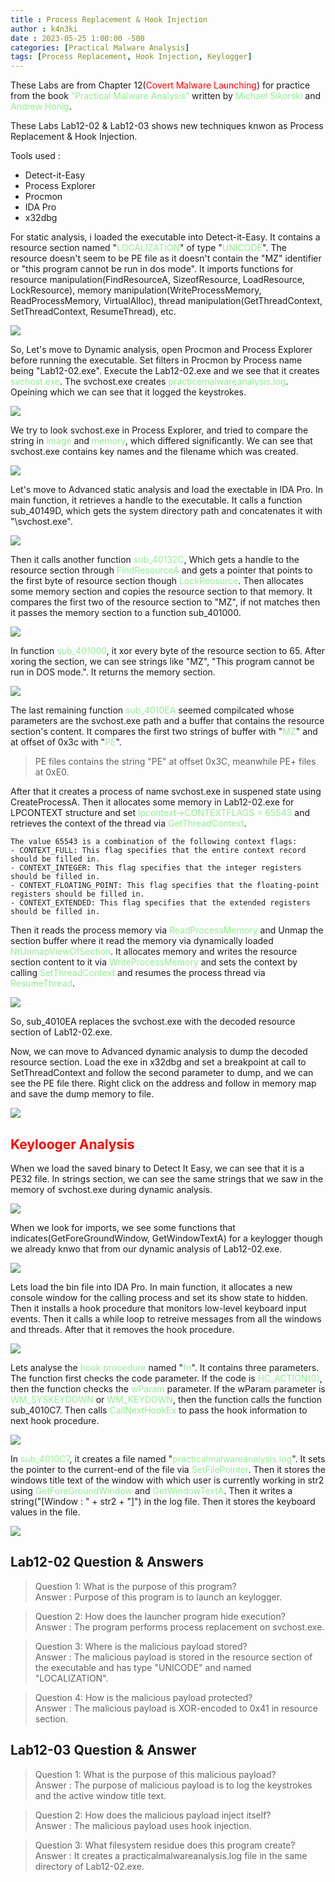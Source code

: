 ```yaml
---
title : Process Replacement & Hook Injection
author : k4n3ki
date : 2023-05-25 1:00:00 -500
categories: [Practical Malware Analysis]
tags: [Process Replacement, Hook Injection, Keylogger]
---
```


These Labs are from Chapter 12(<span style="color:red">Covert Malware Launching</span>) for practice from the book <span style="color:lightgreen">“Practical Malware Analysis”</span> written by <span style="color:lightgreen">Michael Sikorski</span> and <span style="color:lightgreen">Andrew Honig</span>.

These Labs Lab12-02 & Lab12-03 shows new techniques knwon as Process Replacement & Hook Injection. 

Tools used :
- Detect-it-Easy
- Process Explorer
- Procmon
- IDA Pro
- x32dbg

For static analysis, i loaded the executable into Detect-it-Easy. It contains a resource section named "<span style="color:lightgreen">LOCALIZATION</span>" of type "<span style="color:lightgreen">UNICODE</span>". The resource doesn't seem to be PE file as it doesn't contain the "MZ" identifier or "this program cannot be run in dos mode". It imports functions for resource manipulation(FindResourceA, SizeofResource, LoadResource, LockResource), memory manipulation(WriteProcessMemory, ReadProcessMemory, VirtualAlloc), thread manipulation(GetThreadContext, SetThreadContext, ResumeThread), etc.

<img src="/assets/img/Lab12-02/resource_section.png">
<!-- ![img](/resource_section.png) -->

So, Let's move to Dynamic analysis, open Procmon and Process Explorer before running the executable. Set filters in Procmon by Process name being "Lab12-02.exe". Execute the Lab12-02.exe and we see that it creates <span style="color:lightgreen">svchost.exe</span>. The svchost.exe creates <span style="color:lightgreen">practicemalwareanalysis.log</span>. Opeining which we can see that it logged the keystrokes.

<img src="/assets/img/Lab12-02/logFile.png">
<!-- ![img](/logFile.png) -->

We try to look svchost.exe in Process Explorer, and tried to compare the string in <span style="color:lightgreen">image</span> and <span style="color:lightgreen">memory</span>, which differed significantly. We can see that svchost.exe contains key names and the filename which was created.

<img src="/assets/img/Lab12-02/comp.png">
<!-- ![img](/comp.png) -->

Let's move to Advanced static analysis and load the exectable in IDA Pro. In main function, it retrieves a handle to the executable. It calls a function sub_40149D, which gets the system directory path and concatenates it with "\\svchost.exe".

<img src="/assets/img/Lab12-02/main_func.png">
<!-- ![img](/main_func.png) -->

Then it calls another function <span style="color:lightgreen">sub_40132C</span>, Which gets a handle to the resource section through <span style="color:lightgreen">FindResourceA</span> and gets a pointer that points to the first byte of resource section though <span style="color:lightgreen">LockReosurce</span>. Then allocates some memory section and copies the resource section to that memory. It compares the first two of the resource section to "MZ", if not matches then it passes the memory section to a function sub_401000. 

<img src="/assets/img/Lab12-02/resource_function.png">
<!-- ![img](/resource_function.png) -->

In function <span style="color:lightgreen">sub_401000</span>, it xor every byte of the resource section to 65. After xoring the section, we can see strings like "MZ", "This program cannot be run in DOS mode.". It returns the memory section.

<img src="/assets/img/Lab12-02/resource_decode.png">
<!-- ![img](/resource_decode.png) -->

The last remaining function <span style="color:lightgreen">sub_4010EA</span> seemed compilcated whose parameters are the svchost.exe path and a buffer that contains the resource section's content. It compares the first two strings of buffer with "<span style="color:lightgreen">MZ</span>" and at offset of 0x3c with "<span style="color:lightgreen">PE</span>".

> PE files contains the string "PE" at offset 0x3C, meanwhile PE+ files at 0xE0.

After that it creates a process of name svchost.exe in suspened state using CreateProcessA. Then it allocates some memory in Lab12-02.exe for LPCONTEXT structure and set <span style="color:lightgreen">lpcontext->CONTEXTFLAGS = 65543</span> and retrieves the context of the thread via <span style="color:lightgreen">GetThreadContext</span>.

```
The value 65543 is a combination of the following context flags:
- CONTEXT_FULL: This flag specifies that the entire context record should be filled in.
- CONTEXT_INTEGER: This flag specifies that the integer registers should be filled in.
- CONTEXT_FLOATING_POINT: This flag specifies that the floating-point registers should be filled in.
- CONTEXT_EXTENDED: This flag specifies that the extended registers should be filled in.
```

Then it reads the process memory via <span style="color:lightgreen">ReadProcessMemory</span> and Unmap the section buffer where it read the memory via dynamically loaded <span style="color:lightgreen">NtUnmapViewOfSection</span>. It allocates memory and writes the resource section content to it via <span style="color:lightgreen">WriteProcessMemory</span> and sets the context by calling <span style="color:lightgreen">SetThreadContext</span> and resumes the process thread via <span style="color:lightgreen">ResumeThread</span>.

<img src="/assets/img/Lab12-02/write.png">

So, sub_4010EA replaces the svchost.exe with the decoded resource section of Lab12-02.exe. 

Now, we can move to Advanced dynamic analysis to dump the decoded resource section. Load the exe in x32dbg and set a breakpoint at call to SetThreadContext and follow the second parameter to dump, and we can see the PE file there. Right click on the address and follow in memory map and save the dump memory to file.

<img src="/assets/img/Lab12-02/dump.png">

## <span style="color:red">Keylooger Analysis</span>

When we load the saved binary to Detect It Easy, we can see that it is a PE32 file. In strings section, we can see the same strings that we saw in the memory of svchost.exe during dynamic analysis.

<img src="/assets/img/Lab12-02/key_strings.png">

When we look for imports, we see some functions that indicates(GetForeGroundWindow, GetWindowTextA) for a keylogger though we already knwo that from our dynamic analysis of Lab12-02.exe.

<img src="/assets/img/Lab12-02/key_imports.png">

Lets load the bin file into IDA Pro. In main function, it allocates a new console window for the calling process and set its show state to hidden. Then it installs a hook procedure that monitors low-level keyboard input events. Then it calls a while loop to retreive messages from all the windows and threads. After that it removes the hook procedure.

<img src="/assets/img/Lab12-02/key_main.png">

Lets analyse the <span style="color:lightgreen">hook procedure</span> named "<span style="color:lightgreen">fn</span>". It contains three parameters. The function first checks the code parameter. If the code is <span style="color:lightgreen">HC_ACTION(0)</span>, then the function checks the <span style="color:lightgreen">wParam</span> parameter. If the wParam parameter is <span style="color:lightgreen">WM_SYSKEYDOWN</span> or <span style="color:lightgreen">WM_KEYDOWN</span>, then the function calls the function sub_4010C7. Then calls <span style="color:lightgreen">CallNextHookEx</span> to pass the hook information to next hook procedure.

<img src="/assets/img/Lab12-02/fn.png">

In <span style="color:lightgreen">sub_4010C7</span>, it creates a file named "<span style="color:lightgreen">practicalmalwareanalysis.log</span>". It sets the pointer to the current-end of the file via <span style="color:lightgreen">SetFilePointer</span>. Then it stores the windows title text of the window with which user is currently working in str2 using <span style="color:lightgreen">GetForeGroundWindow</span> and <span style="color:lightgreen">GetWindowTextA</span>. Then it writes a string("[Window : " + str2 + "]") in the log file. Then it stores the keyboard values in the file.

<img src="/assets/img/Lab12-02/keylog_func.png">

## Lab12-02 Question & Answers

> Question 1: What is the purpose of this program? </br>
> Answer : Purpose of this program is to launch an keylogger.

> Question 2: How does the launcher program hide execution? </br>
> Answer : The program performs process replacement on svchost.exe.

> Question 3: Where is the malicious payload stored? </br>
> Answer : The malicious payload is stored in the resource section of the executable and has type "UNICODE" and named "LOCALIZATION".

> Question 4: How is the malicious payload protected? </br>
> Answer : The malicious payload is XOR-encoded to 0x41 in resource section.


## Lab12-03 Question & Answer

> Question 1: What is the purpose of this malicious payload? </br>
> Answer : The purpose of malicious payload is to log the keystrokes and the active window title text.

> Question 2: How does the malicious payload inject itself? </br>
> Answer : The malicious payload uses hook injection.

> Question 3: What filesystem residue does this program create? </br>
> Answer : It creates a practicalmalwareanalysis.log file in the same directory of Lab12-02.exe.
